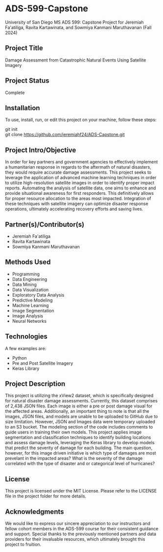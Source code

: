 # ADS-599-Capstone
University of San Diego MS ADS 599: Capstone Project for Jeremiah Fa'atiliga, Ravita Kartawinata, and Sowmiya Kanmani Maruthavanan (Fall 2024)

## Project Title
Damage Assessment from Catastrophic Natural Events Using Satellite Imagery

## Project Status
Complete

## Installation
To use, install, run, or edit this project on your machine, follow these steps:

git init  
git clone https://github.com/jeremiahf24/ADS-Capstone.git

## Project Intro/Objective
In order for key partners and government agencies to effectively implement a humanitarian response in regards to the aftermath of natural disasters, they would require accurate damage assessments. This project seeks to leverage the application of advanced machine learning techniques in order to utilize high-resolution satellite images in order to identify proper impact reports. Automating the analysis of satellite data, one aims to enhance and provide situational awareness for first responders. This definitively allows for proper resource allocation to the areas most impacted. Integration of these techniques with satellite imagery can optimize disaster response operations, ultimately accelerating recovery efforts and saving lives.

## Partner(s)/Contributor(s)  
*	Jeremiah Fa'atiliga
*	Ravita Kartawinata 
*	Sowmiya Kanmani Maruthavanan

## Methods Used
*	Programming
*	Data Engineering
*	Data Mining 
*	Data Visualization
*	Exploratory Data Analysis
*	Predictive Modeling 
*	Machine Learning
*	Image Segmentation
*	Image Analysis
*	Neural Networks


## Technologies
A few examples are:
*	Python
*	Pre and Post Satellite Imagery
*	Keras Library


## Project Description
This project is utilizing the xView2 dataset, which is specifically designed for natural disaster damage assessments. Currently, this dataset comprises of 2,438 JSON files. Each image is either a pre or post damage visual for the affected areas. Additionally, an important thing to note is that all the images, JSON files, and models are unable to be uploaded to GitHub due to size limitation. However, JSON and Images data were temporary uploaded to an S3 bucket. The modeling section of the code includes comments to guide users in training their own models. This project applies image segmentation and classification techniques to identify building locations and assess damage levels, leveraging the Keras library to develop models that predict the severity of damage for each building. The main question, however, for this image driven initiative is which type of damages are most prevelant in the impacted areas? What is the severity of the damage correlated with the type of disaster and or categorical level of hurricanes?


## License
This project is licensed under the MIT License. Please refer to the LICENSE file in the project folder for more details.

## Acknowledgments
We would like to express our sincere appreciation to our instructors and fellow cohort members in the ADS-599 course for their consistent guidance and support. Special thanks to the previously mentioned partners and data providers for their invaluable resources, which ultimately brought this project to fruition.
